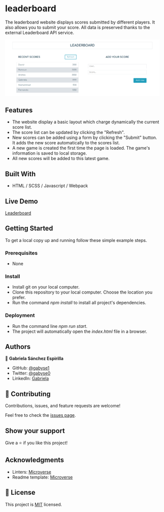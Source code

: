 # leaderboard
The leaderboard website displays scores submitted by different players. It also allows you to submit your score. All data is preserved thanks to the external Leaderboard API service.

![screenshot desktop](./screenshot.png)


## Features

- The website display a basic layout which charge dynamically the current score list.
- The score list can be updated by clicking the "Refresh".
- New scores can be added using a form by clicking the "Submit" button. It adds the new score automatically to the scores list.
- A new game is created the first time the page is loaded. The game's information is saved to local storage.
- All new scores will be added to this latest game.


## Built With

- HTML / SCSS / Javascript / Webpack

## Live Demo

[Leaderboard](https://gabyse1.github.io/leaderboard/dist/)


## Getting Started


To get a local copy up and running follow these simple example steps.

### Prerequisites

- None

### Install

- Install git on your local computer.
- Clone this repository to your local computer. Choose the location you prefer.
- Run the command *npm install* to install all project's dependencies.

### Deployment

- Run the command line *npm run start*.
- The project will automatically open the *index.html* file in a browser.


## Authors

👤 **Gabriela Sánchez Espirilla**

- GitHub: [@gabyse1](https://github.com/gabyse1)
- Twitter: [@gabyse0](https://twitter.com/gabyse0)
- LinkedIn: [Gabriela](https://www.linkedin.com/in/gabriela-s%C3%A1nchez-espirilla-83011b225/)


## 🤝 Contributing

Contributions, issues, and feature requests are welcome!

Feel free to check the [issues page](../../issues/).

## Show your support

Give a ⭐️ if you like this project!

## Acknowledgments

- Linters: [Microverse](https://github.com/microverseinc/linters-config)
- Readme template: [Microverse](https://github.com/microverseinc/readme-template)

## 📝 License

This project is [MIT](./MIT.md) licensed.